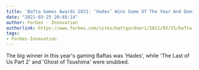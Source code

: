 ```yaml
---
title: 'Bafta Games Awards 2021: ‘Hades’ Wins Game Of The Year And Dominates Show'
date: "2021-03-25 20:48:14"
author: Forbes - Innovation
authorlink: https://www.forbes.com/sites/mattgardner1/2021/03/25/bafta-games-awards-2021-hades-wins-game-of-the-yearand-dominates-show/
tags:
- Forbes-Innovation
---
```

The big winner in this year's gaming Baftas was 'Hades', while 'The Last of Us Part 2' and 'Ghost of Tsushima' were snubbed.